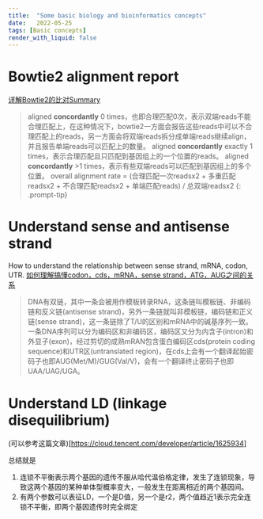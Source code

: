 ```yaml
---
title:  "Some basic biology and bioinformatics concepts"
date:   2022-05-25
tags: [Basic concepts]
render_with_liquid: false
---
```


# Bowtie2 alignment report
[详解Bowtie2的比对Summary](https://www.jianshu.com/p/eeed5186e90e)

> aligned **concordantly** 0 times，也即合理匹配0次，表示双端reads不能合理匹配上，在这种情况下，bowtie2一方面会报告这些reads中可以不合理匹配上的reads，另一方面会将双端reads拆分成单端reads继续align，并且报告单端reads可以匹配上的数量。 aligned **concordantly** exactly 1 times，表示合理匹配且只匹配到基因组上的一个位置的reads。 aligned **concordantly** >1 times，表示有些双端reads可以匹配到基因组上的多个位置。 overall alignment rate = (合理匹配一次readsx2 + 多重匹配readsx2 + 不合理匹配readsx2 + 单端匹配reads) / 总双端readsx2
{: .prompt-tip}

# Understand sense and antisense strand
How to understand the relationship between sense strand, mRNA, codon, UTR. [如何理解搞懂codon，cds，mRNA，sense strand，ATG，AUG之间的关系](https://www.jianshu.com/p/4f23aafaf7eb)

> DNA有双链，其中一条会被用作模板转录RNA，这条链叫模板链、非编码链和反义链(antisense strand)，另外一条链就叫非模板链，编码链和正义链(sense strand)，这一条链除了T/U的区别和mRNA中的碱基序列一致。一条DNA序列可以分为编码区和非编码区，编码区又分为内含子(intron)和外显子(exon)，经过剪切的成熟mRAN包含蛋白编码区cds(protein coding sequence)和UTR区(untranslated region)，在cds上会有一个翻译起始密码子也即AUG(Met/M)/GUG(Val/V)，会有一个翻译终止密码子也即UAA/UAG/UGA。

# Understand LD (linkage disequilibrium)
(可以参考这篇文章)[https://cloud.tencent.com/developer/article/1625934]

总结就是
1. 连锁不平衡表示两个基因的遗传不服从哈代温伯格定律，发生了连锁现象，导致这两个基因的某种单体型概率变大，一般发生在距离相近的两个基因间。
2. 有两个参数可以表征LD，一个是D值，另一个是r2，两个值趋近1表示完全连锁不平衡，即两个基因遗传时完全绑定
